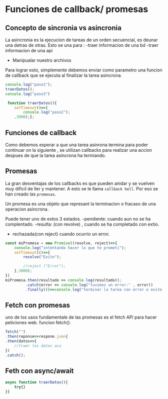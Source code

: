 # Funciones de callback/ promesas

## Concepto de sincronia vs asincronia

La asincronia es la ejecucion de tareas de un orden secuencial, es deunar una detras de otras.
Esto se una para :
-traer informacion de una bd
-traer informacion de una api
- Manipualar nuestro archivos

Para lograr esto, simplemente debemos enviar como parametro una funcion de callback que se ejecuta al finalizar la tarea asincrona.

```js
console.log("paso1");
traerDatos();
console.log("paso3")

 function traerDatos(){
    setTimeout()=>{
        console.log("paso2");
    ,3000);};
```



## Funciones de callback

Como debemos esperar a que una tarea asinrona termina para poder continuar on la siguiente , se utilizan callbacks para realizar una accion despues de que la tarea asincrona ha termiando.




## Promesas
La gran desventajas de los callbacks es que pueden anidar y se vuelven muy dificil de ller y mantener. A esto se le llama 
`callback hell`. Por eso se han creado las `promesas`.


Un promesa es una objeto que represant la terminacion o fracaso de una operacion asincrona.

Puede tener uno de estos 3 estados.
-pendiente: cuando aun no se ha complentado.
-resulta: (con revolve) , cuando se ha completado con extio.
- rechazada(con reject) cuando ocurrio un error.

```js
const miPromesa = new Promise((resolve, reject)=>{
    console.log("intentando hacer lo que te prometi");
    setTimeout(()=>{
        resolve("Exito");

        //reject ("Error");
    },3000);
})
miPromesa.then(resultado => console.log(resultado));
         .catch(error => console.log("tuvimos un error:" , error))
         .finally(()=>console.log("terminar la tarea con error o exito)");
```


## Fetch con promesas

uno de los usos fundamentale de las promesas es el fetch APi para hacer peticiones web.
funcion fetch():
```js
fetch("")
.then(reponse=>respone.json{
.then(datos=>{
    //traer los datos aca
})
.catch();

```


## Feth con async/await

```js
async function traerDatos(){
    try{}
}}
```